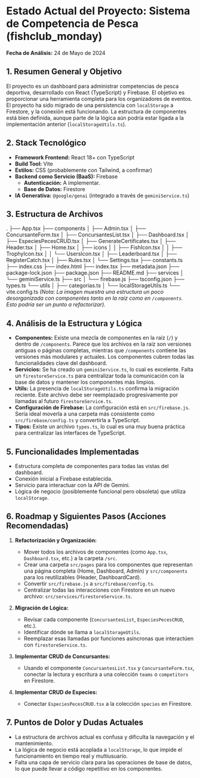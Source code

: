 # Estado Actual del Proyecto: Sistema de Competencia de Pesca (fishclub_monday)

**Fecha de Análisis:** 24 de Mayo de 2024

## 1. Resumen General y Objetivo

El proyecto es un dashboard para administrar competencias de pesca deportiva, desarrollado con React (TypeScript) y Firebase. El objetivo es proporcionar una herramienta completa para los organizadores de eventos. El proyecto ha sido migrado de una persistencia con `localStorage` a Firestore, y la conexión está funcionando. La estructura de componentes está bien definida, aunque parte de la lógica aún podría estar ligada a la implementación anterior (`localStorageUtils.ts`).

## 2. Stack Tecnológico

- **Framework Frontend:** React 18+ con TypeScript
- **Build Tool:** Vite
- **Estilos:** CSS (probablemente con Tailwind, a confirmar)
- **Backend como Servicio (BaaS):** Firebase
  - **Autenticación:** A implementar.
  - **Base de Datos:** Firestore
- **IA Generativa:** `@google/genai` (integrado a través de `geminiService.ts`)

## 3. Estructura de Archivos

.
├── App.tsx
├── components
│ ├── Admin.tsx
│ ├── ConcursanteForm.tsx
│ ├── ConcursantesList.tsx
│ ├── Dashboard.tsx
│ ├── EspeciesPecesCRUD.tsx
│ ├── GenerateCertificates.tsx
│ ├── Header.tsx
│ ├── Home.tsx
│ ├── icons
│ │ ├── FishIcon.tsx
│ │ ├── TrophyIcon.tsx
│ │ └── UsersIcon.tsx
│ ├── Leaderboard.tsx
│ ├── RegisterCatch.tsx
│ ├── Rules.tsx
│ └── Settings.tsx
├── constants.ts
├── index.css
├── index.html
├── index.tsx
├── metadata.json
├── package-lock.json
├── package.json
├── README.md
├── services
│ └── geminiService.ts
├── src
│ └── firebase.js
├── tsconfig.json
├── types.ts
└── utils
│ ├── categorias.ts
│ └── localStorageUtils.ts
└── vite.config.ts
*(Nota: La imagen muestra una estructura un poco desorganizada con componentes tanto en la raíz como en `/components`. Esto podría ser un punto a refactorizar).*

## 4. Análisis de la Estructura y Lógica

- **Componentes:** Existe una mezcla de componentes en la raíz (`/`) y dentro de `/components`. Parece que los archivos en la raíz son versiones antiguas o páginas completas, mientras que `/components` contiene las versiones más modulares y actuales. Los componentes cubren todas las funcionalidades clave del dashboard.
- **Servicios:** Se ha creado un `geminiService.ts`, lo cual es excelente. Falta un `firestoreService.ts` para centralizar toda la comunicación con la base de datos y mantener los componentes más limpios.
- **Utils:** La presencia de `localStorageUtils.ts` confirma la migración reciente. Este archivo debe ser reemplazado progresivamente por llamadas al futuro `firestoreService.ts`.
- **Configuración de Firebase:** La configuración está en `src/firebase.js`. Sería ideal moverla a una carpeta más consistente como `src/firebase/config.ts` y convertirla a TypeScript.
- **Tipos:** Existe un archivo `types.ts`, lo cual es una muy buena práctica para centralizar las interfaces de TypeScript.

## 5. Funcionalidades Implementadas

- Estructura completa de componentes para todas las vistas del dashboard.
- Conexión inicial a Firebase establecida.
- Servicio para interactuar con la API de Gemini.
- Lógica de negocio (posiblemente funcional pero obsoleta) que utiliza `localStorage`.

## 6. Roadmap y Siguientes Pasos (Acciones Recomendadas)

1.  **Refactorización y Organización:**
    *   Mover todos los archivos de componentes (como `App.tsx`, `Dashboard.tsx`, etc.) a la carpeta `/src`.
    *   Crear una carpeta `src/pages` para los componentes que representan una página completa (Home, Dashboard, Admin) y `src/components` para los reutilizables (Header, DashboardCard).
    *   Convertir `src/firebase.js` a `src/firebase/config.ts`.
    *   Centralizar todas las interacciones con Firestore en un nuevo archivo: `src/services/firestoreService.ts`.

2.  **Migración de Lógica:**
    *   Revisar cada componente (`ConcursantesList`, `EspeciesPecesCRUD`, etc.).
    *   Identificar dónde se llama a `localStorageUtils`.
    *   Reemplazar esas llamadas por funciones asíncronas que interactúen con `firestoreService.ts`.

3.  **Implementar CRUD de Concursantes:**
    *   Usando el componente `ConcursantesList.tsx` y `ConcursanteForm.tsx`, conectar la lectura y escritura a una colección `teams` o `competitors` en Firestore.

4.  **Implementar CRUD de Especies:**
    *   Conectar `EspeciesPecesCRUD.tsx` a la colección `species` en Firestore.

## 7. Puntos de Dolor y Dudas Actuales

- La estructura de archivos actual es confusa y dificulta la navegación y el mantenimiento.
- La lógica de negocio está acoplada a `localStorage`, lo que impide el funcionamiento en tiempo real y multiusuario.
- Falta una capa de servicio clara para las operaciones de base de datos, lo que puede llevar a código repetitivo en los componentes.

